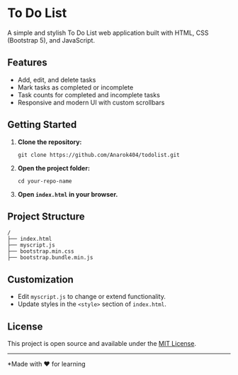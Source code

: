 # To Do List

A simple and stylish To Do List web application built with HTML, CSS (Bootstrap 5), and JavaScript.

## Features

- Add, edit, and delete tasks
- Mark tasks as completed or incomplete
- Task counts for completed and incomplete tasks
- Responsive and modern UI with custom scrollbars

## Getting Started

1. **Clone the repository:**
   ```
   git clone https://github.com/Anarok404/todolist.git
   ```
2. **Open the project folder:**
   ```
   cd your-repo-name
   ```
3. **Open `index.html` in your browser.**

## Project Structure

```
/
├── index.html
├── myscript.js
├── bootstrap.min.css
├── bootstrap.bundle.min.js
```

## Customization

- Edit `myscript.js` to change or extend functionality.
- Update styles in the `<style>` section of `index.html`.

## License

This project is open source and available under the [MIT License](LICENSE).

---

*Made with ❤️ for learning

